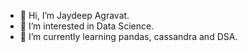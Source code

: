   -  👋 Hi, I’m Jaydeep Agravat.
  -  👀 I’m interested in Data Science.
  -  🌱 I’m currently learning pandas, cassandra and DSA.
